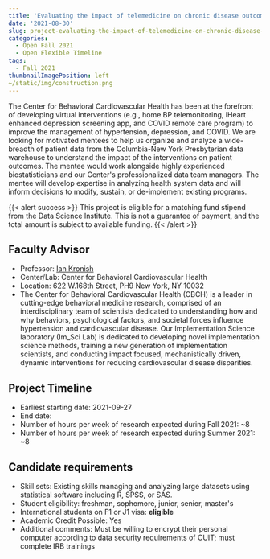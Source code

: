 ```yaml
---
title: 'Evaluating the impact of telemedicine on chronic disease outcomes'
date: '2021-08-30'
slug: project-evaluating-the-impact-of-telemedicine-on-chronic-disease-outcomes
categories:
  - Open Fall 2021 
  - Open Flexible Timeline
tags:
  - Fall 2021
thumbnailImagePosition: left
~/static/img/construction.png
---
```

The Center for Behavioral Cardiovascular Health has been at the forefront of developing virtual interventions (e.g., home BP telemonitoring, iHeart enhanced depression screening app, and COVID remote care program) to improve the management of hypertension, depression, and COVID. We are looking for motivated mentees to help us organize and analyze a wide-breadth of patient data from the Columbia-New York Presbyterian data warehouse to understand the impact of the interventions on patient outcomes. The mentee would work alongside highly experienced biostatisticians and our Center's professionalized data team managers. The mentee will develop expertise in analyzing health system data and will inform decisions to modify, sustain, or de-implement existing programs. 

<!--more-->

{{< alert success >}}
This project is eligible for a matching fund stipend from the Data Science Institute. This is not a guarantee of payment, and the total amount is subject to available funding.
{{< /alert >}}

## Faculty Advisor
+ Professor: [Ian Kronish](https://www.columbiacardiology.org/research/research-centers-and-programs/center-behavioral-cardiovascular-health)
+ Center/Lab: Center for Behavioral Cardiovascular Health
+ Location: 622 W.168th Street, PH9 New York, NY 10032
+ The Center for Behavioral Cardiovascular Health (CBCH) is a leader in cutting-edge behavioral medicine research, comprised of an interdisciplinary team of scientists dedicated to understanding how and why behaviors, psychological factors, and societal forces influence hypertension and cardiovascular disease. Our Implementation Science laboratory (Im_Sci Lab) is dedicated to developing novel implementation science methods, training a new generation of implementation scientists, and conducting impact focused, mechanistically driven, dynamic interventions for reducing cardiovascular disease disparities.

## Project Timeline
+ Earliest starting date: 2021-09-27
+ End date: 
+ Number of hours per week of research expected during Fall 2021: ~8
+ Number of hours per week of research expected during Summer 2021: ~8

## Candidate requirements
+ Skill sets: Existing skills managing and analyzing large datasets using statistical software including R, SPSS, or SAS.
+ Student eligibility: ~~freshman~~, ~~sophomore~~, ~~junior~~, ~~senior~~, master's
+ International students on F1 or J1 visa: **eligible**
+ Academic Credit Possible: Yes
+ Additional comments: Must be willing to encrypt their personal computer according to data security requirements of CUIT; must complete IRB trainings


